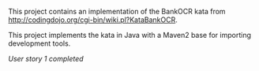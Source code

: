 This project contains an implementation of the BankOCR kata from http://codingdojo.org/cgi-bin/wiki.pl?KataBankOCR.

This project implements the kata in Java with a Maven2 base for
importing development tools.

*User story 1 completed*
